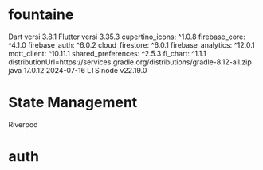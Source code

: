 # fountaine

Dart versi 3.8.1
Flutter versi 3.35.3
cupertino_icons: ^1.0.8
firebase_core: ^4.1.0
firebase_auth: ^6.0.2
cloud_firestore: ^6.0.1
firebase_analytics: ^12.0.1
mqtt_client: ^10.11.1
shared_preferences: ^2.5.3
fl_chart: ^1.1.1
distributionUrl=https\://services.gradle.org/distributions/gradle-8.12-all.zip
java 17.0.12 2024-07-16 LTS
node v22.19.0

# State Management 

Riverpod

# auth
